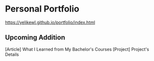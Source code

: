 # Personal Portfolio
https://yelikewl.github.io/portfolio/index.html

## Upcoming Addition
[Article] What I Learned from My Bachelor's Courses
[Project] Project's Details
